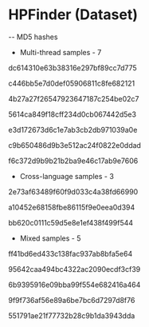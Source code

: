 # HPFinder (Dataset)

-- MD5 hashes

* Multi-thread samples - 7

dc614310e63b38316e297bf89cc7d775

c446bb5e7d0def05906811c8fe682121

4b27a27f26547923647187c254be02c7

5614ca849f18cff234d0cb067442d5e3

e3d172673d6c1e7ab3cb2db971039a0e

c9b650486d9b3e512ac24f0822e0ddad

f6c372d9b9b21b2ba9e46c17ab9e7606


* Cross-language samples - 3

2e73af63489f60f9d033c4a38fd66990

a10452e68158fbe86115f9e0eea0d394

bb620c0111c59d5e8e1ef438f499f544


 * Mixed samples - 5
 
ff41bd6ed433c138fac937ab8bfa5e64

95642caa494bc4322ac2090ecdf3cf39

6b9395916e09bba99f554e682416a464

9f9f736af56e89a6be7bc6d7297d8f76

551791ae21f77732b28c9b1da3943dda


